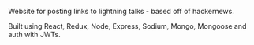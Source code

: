 Website for posting links to lightning talks - based off of hackernews.

Built using React, Redux, Node, Express, Sodium, Mongo, Mongoose and auth with JWTs.
